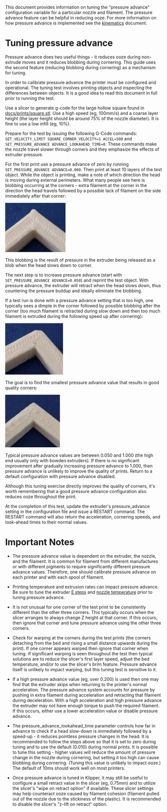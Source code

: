 This document provides information on tuning the "pressure advance"
configuration variable for a particular nozzle and filament. The
pressure advance feature can be helpful in reducing ooze. For more
information on how pressure advance is implemented see the
[kinematics](Kinematics.md) document.

Tuning pressure advance
=======================

Pressure advance does two useful things - it reduces ooze during
non-extrude moves and it reduces blobbing during cornering. This guide
uses the second feature (reducing blobbing during cornering) as a
mechanism for tuning.

In order to calibrate pressure advance the printer must be configured
and operational. The tuning test involves printing objects and
inspecting the differences between objects. It is a good idea to read
this document in full prior to running the test.

Use a slicer to generate g-code for the large hollow square found in
[docs/prints/square.stl](prints/square.stl). Use a high speed (eg,
100mm/s) and a coarse layer height (the layer height should be around
75% of the nozzle diameter). It is fine to use a low infill (eg, 10%).

Prepare for the test by issuing the following G-Code commands:
`SET_VELOCITY_LIMIT SQUARE_CORNER_VELOCITY=1 ACCEL=500` and
`SET_PRESSURE_ADVANCE ADVANCE_LOOKAHEAD_TIME=0`. These commands make
the nozzle travel slower through corners and they emphasize the
effects of extruder pressure.

For the first print use a pressure advance of zero by running
`SET_PRESSURE_ADVANCE ADVANCE=0.000`. Then print at least 10 layers of
the test object. While the object is printing, make a note of which
direction the head is moving during external perimeters. What many
people see here is blobbing occurring at the corners - extra filament
at the corner in the direction the head travels followed by a possible
lack of filament on the side immediately after that corner:

![corner-blob](img/corner-blob.jpg)

This blobbing is the result of pressure in the extruder being released
as a blob when the head slows down to corner.

The next step is to increase pressure advance (start with
`SET_PRESSURE_ADVANCE ADVANCE=0.050`) and reprint the test object.
With pressure advance, the extruder will retract when the head slows
down, thus countering the pressure buildup and ideally eliminate the
blobbing.

If a test run is done with a pressure advance setting that is too
high, one typically sees a dimple in the corner followed by possible
blobbing after the corner (too much filament is retracted during slow
down and then too much filament is extruded during the following speed
up after cornering):

![corner-dimple](img/corner-dimple.jpg)

The goal is to find the smallest pressure advance value that results
in good quality corners:

![corner-good](img/corner-good.jpg)

Typical pressure advance values are between 0.050 and 1.000 (the high
end usually only with bowden extruders). If there is no significant
improvement after gradually increasing pressure advance to 1.000, then
pressure advance is unlikely to improve the quality of prints. Return
to a default configuration with pressure advance disabled.

Although this tuning exercise directly improves the quality of
corners, it's worth remembering that a good pressure advance
configuration also reduces ooze throughout the print.

At the completion of this test, update the extruder's pressure_advance
setting in the configuration file and issue a RESTART command. The
RESTART command will also return the acceleration, cornering speeds,
and look-ahead times to their normal values.

Important Notes
===============

* The pressure advance value is dependent on the extruder, the nozzle,
  and the filament. It is common for filament from different
  manufactures or with different pigments to require significantly
  different pressure advance values. Therefore, one should calibrate
  pressure advance on each printer and with each spool of filament.

* Printing temperature and extrusion rates can impact pressure
  advance.  Be sure to tune the extruder
  [E steps](http://reprap.org/wiki/Triffid_Hunter%27s_Calibration_Guide#E_steps)
  and
  [nozzle temperature](http://reprap.org/wiki/Triffid_Hunter%27s_Calibration_Guide#Nozzle_Temperature)
  prior to tuning pressure advance.

* It is not unusual for one corner of the test print to be
  consistently different than the other three corners. This typically
  occurs when the slicer arranges to always change Z height at that
  corner. If this occurs, then ignore that corner and tune pressure
  advance using the other three corners.

* Check for warping at the corners during the test prints (the corners
  detaching from the bed and rising a small distance upwards during
  the print). If one corner appears warped then ignore that corner
  when tuning. If significant warping is seen throughout the test then
  typical solutions are to reduce the slicer's first layer speed,
  adjust the bed temperature, and/or to use the slicer's brim feature.
  Pressure advance itself is unlikely to impact warping, but this
  tuning test is sensitive to it.

* If a high pressure advance value (eg, over 0.200) is used then one
  may find that the extruder skips when returning to the printer's
  normal acceleration. The pressure advance system accounts for
  pressure by pushing in extra filament during acceleration and
  retracting that filament during deceleration. With a high
  acceleration and high pressure advance the extruder may not have
  enough torque to push the required filament. If this occurs, either
  use a lower acceleration value or disable pressure advance.

* The pressure_advance_lookahead_time parameter controls how far in
  advance to check if a head slow-down is immediately followed by a
  speed-up - it reduces pointless pressure changes in the head. It is
  recommended to follow the steps above so that it is set to zero
  during tuning and to use the default (0.010) during normal prints.
  It is possible to tune this setting - higher values will reduce the
  amount of pressure change in the nozzle during cornering, but
  setting it too high can cause blobbing during cornering. (Tuning
  this value is unlikely to impact ooze.) The default of 10ms should
  work well on most printers.

* Once pressure advance is tuned in Klipper, it may still be useful to
  configure a small retract value in the slicer (eg, 0.75mm) and to
  utilize the slicer's "wipe on retract option" if available. These
  slicer settings may help counteract ooze caused by filament cohesion
  (filament pulled out of the nozzle due to the stickiness of the
  plastic). It is recommended to disable the slicer's "z-lift on
  retract" option.
